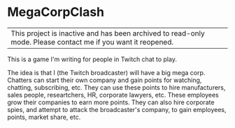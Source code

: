 # MegaCorpClash

<table>
  <tbody>
	<tr>
	  <td>This project is inactive and has been archived to read-only mode. Please contact me if you want it reopened.</td>
	</tr>
  </tbody>
</table>

This is a game I'm writing for people in Twitch chat to play.

The idea is that I (the Twitch broadcaster) will have a big mega corp. Chatters can start their own company and gain points for watching, chatting, subscribing, etc. They can use these points to hire manufacturers, sales people, researtchers, HR, corporate lawyers, etc. These employees grow their companies to earn more points. They can also hire corporate spies, and attempt to attack the broadcaster's company, to gain employees, points, market share, etc.
